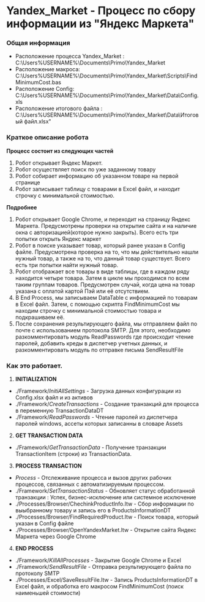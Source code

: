 # Yandex_Market - Процесс по сбору информации из "Яндекс Маркета"

### Общая информация ###

+ Расположение процесса Yandex_Market : C:\Users\%USERNAME%\Documents\Primo\Yandex_Market
+ Расположение макроса: C:\Users\%USERNAME%\Documents\Primo\Yandex_Market\Scripts\FindMinimumCost.bas
+ Расположение Config: C:\Users\%USERNAME%\Documents\Primo\Yandex_Market\Data\Config.xls
+ Расположение итогового файла : C:\Users\%USERNAME%\Documents\Primo\Yandex_Market\Data\Итоговый файл.xlsx"

### Краткое описание робота ###

**Процесс состоит из следующих частей**
1. Робот открывает Яндекс Маркет.
2. Робот осуществляет поиск по уже заданному товару
3. Робот собирает информацию об указанном товаре на первой странице
4. Робот записывает таблицу с товарами в Excel файл, и находит строчку с минимальной стоимостью.

**Подробнее**
1. Робот открывает Google Chrome, и переходит на страницу Яндекс Маркета. Предусмотрены проверки на открытие сайта и на наличие окна с авторизацией(которое нужно закрыть). Всего есть три попытки открыть Яндекс маркет
2. Робот в поиске указывает товар, который ранее указан в Config файле. Предусмотрена проверка на то, что мы действительно нашли нужный товар, а также на то, что данный товар существует. Всего есть три попытки найти нужный товар.
3. Робот отображает все товары в виде таблицы, где в каждом ряду находится четыре товара. Затем в цикле мы проходимся по всем таким группам товаров. Предусмотрен случай, когда цена на товар указана с оплатой картой Пэй или её отсутствием.
4. В End Process, мы записываем DataTable с информацией по товарам в Excel файл. Затем, с помощью скрипта FindMinimumCost мы находим строчку с минимальной стоимостью товара и подкрашиваем её. 
5. После сохранения результирующего файла, мы отправляем файл по почте с использованием протокола SMTP. Для этого, необходимо разкомментировать модуль ReadPasswords где происходит чтение паролей, добавить креды в диспетчер учетных данных,
и разкомментировать модуль по отправке письма SendResultFile
### Как это работает. ###

1. **INITIALIZATION**
  + ./Framework/*InitiAllSettings* - Загрузка данных конфигурации из Config.xlsx файл и из активов
  + ./Framework/*CreateTransactions* - Создание транзакций для процесса в переменную TransactionDataDT
  + ./Framework/*ReadPasswords* - Чтение паролей из диспетчера паролей windows, ассеты которых записанны в словаре Assets

2. **GET TRANSACTION DATA**
  + ./Framework/*GetTransactionData* - Получение транзакции TransactionItem (строки) из TransactionData. 

3. **PROCESS TRANSACTION**
  + *Process* - Отслеживание процесса и вызов других рабочих процессов, связанных с автоматизируемым процессом. 
  + ./Framework/*SetTransactionStatus* - Обновляет статус обработанной транзакции : Успех, бизнес-исключение или системное исключение
  + ./Processes/Browser/ChechinkProductInfo.ltw - Сбор информации по выыбранному товару и запись его в ProductsInformationDT
  + ./Processes/Browser/FindRequiredProduct.ltw - Поиск товара, который указан в Config файле
  + ./Processes/Browser/OpenYandexMarket.ltw - Открытие сайта Яндекс Маркета через Google Chrome


4. **END PROCESS**
  + ./Framework/*KillAllProcesses* - Закрытие Google Chrome и Excel
  + ./Framework/*SendResultFile* - Отправка результирующего файла по протоколу SMTP
  + ./Processes/Excel/SaveResultFile.ltw - Запись ProductsInformationDT в Excel файл, и обработка его макросом FindMinimumCost (поиск наименьшей стоимости)